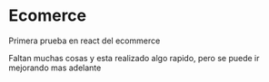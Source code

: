 # Ecomerce

Primera prueba en react del ecommerce

Faltan muchas cosas y esta realizado algo rapido, pero se puede ir mejorando mas adelante
